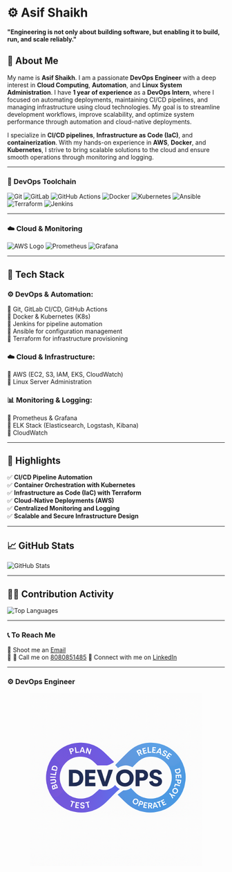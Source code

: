 # ⚙️ Asif Shaikh  

**"Engineering is not only about building software, but enabling it to build, run, and scale reliably."**  

## 👋 About Me

My name is **Asif Shaikh**. I am a passionate **DevOps Engineer** with a deep interest in **Cloud Computing**, **Automation**, and **Linux System Administration**. I have **1 year of experience** as a **DevOps Intern**, where I focused on automating deployments, maintaining CI/CD pipelines, and managing infrastructure using cloud technologies. My goal is to streamline development workflows, improve scalability, and optimize system performance through automation and cloud-native deployments.

I specialize in **CI/CD pipelines**, **Infrastructure as Code (IaC)**, and **containerization**. With my hands-on experience in **AWS**, **Docker**, and **Kubernetes**, I strive to bring scalable solutions to the cloud and ensure smooth operations through monitoring and logging.

---

### 🧰 **DevOps Toolchain**

<p align="left">
  <img src="https://git-scm.com/images/logos/downloads/Git-Icon-1788C.png" alt="Git" width="90" />
  <img src="https://about.gitlab.com/images/press/logo/png/gitlab-icon-rgb.png" alt="GitLab" width="90" />
  <img src="https://github.githubassets.com/images/modules/logos_page/GitHub-Mark.png" alt="GitHub Actions" width="100" />
  <img src="https://www.docker.com/wp-content/uploads/2022/03/Moby-logo.png" alt="Docker" width="90" />
  <img src="https://upload.wikimedia.org/wikipedia/commons/3/39/Kubernetes_logo_without_workmark.svg" alt="Kubernetes" width="90" />
  <img src="https://upload.wikimedia.org/wikipedia/commons/2/24/Ansible_logo.svg" alt="Ansible" width="90" />
  <img src="https://cdn.worldvectorlogo.com/logos/terraform-enterprise.svg" alt="Terraform" width="90" />
  <img src="https://www.jenkins.io/images/logos/jenkins/jenkins.png" alt="Jenkins" width="90" />
</p>

---

### ☁️ **Cloud & Monitoring**

<p align="left">
  <img src="https://a0.awsstatic.com/libra-css/images/logos/aws_logo_smile_1200x630.png" alt="AWS Logo" width="140" />
  <img src="https://upload.wikimedia.org/wikipedia/commons/3/38/Prometheus_software_logo.svg" alt="Prometheus" width="120" />
  <img src="https://upload.wikimedia.org/wikipedia/commons/3/3b/Grafana_icon.svg" alt="Grafana" width="120" />
  
</p>

---

## 📌 Tech Stack  

### ⚙️ **DevOps & Automation:**  
🔹 Git, GitLab CI/CD, GitHub Actions  
🔹 Docker & Kubernetes (K8s)  
🔹 Jenkins for pipeline automation  
🔹 Ansible for configuration management  
🔹 Terraform for infrastructure provisioning  

### ☁️ **Cloud & Infrastructure:**  
🔹 AWS (EC2, S3, IAM, EKS, CloudWatch)  
🔹 Linux Server Administration  

### 📊 **Monitoring & Logging:**  
🔹 Prometheus & Grafana  
🔹 ELK Stack (Elasticsearch, Logstash, Kibana)  
🔹 CloudWatch  

---

## 🚀 Highlights  

✅ **CI/CD Pipeline Automation**  
✅ **Container Orchestration with Kubernetes**  
✅ **Infrastructure as Code (IaC) with Terraform**  
✅ **Cloud-Native Deployments (AWS)**  
✅ **Centralized Monitoring and Logging**  
✅ **Scalable and Secure Infrastructure Design**  

---

## 📈 GitHub Stats

![GitHub Stats](https://github-readme-stats.vercel.app/api?username=asifshaikh49&show_icons=true&theme=tokyonight)

---

## 🧑‍💻 Contribution Activity

![Top Languages](https://github-readme-stats.vercel.app/api/top-langs/?username=asifshaikh49&layout=compact&theme=tokyonight)

---

### 📞 To Reach Me
📧 Shoot me an [Email](mailto:asifshaikh4906@email.com)  
📱 📱 Call me on [8080851485](tel:+918080851485)
🔗 Connect with me on [LinkedIn](https://linkedin.com/in/asif-shaikh-94aa56225)


---

### ⚙️ **DevOps Engineer**

<p align="center">
  <img src="https://raw.githubusercontent.com/asifshaikh49/asifshaikh49/main/Devops.png" alt="DevOps Logo" width="400" />
</p>





